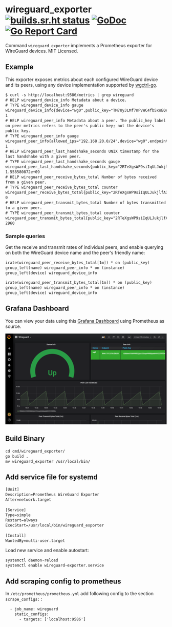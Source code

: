 # wireguard_exporter [![builds.sr.ht status](https://builds.sr.ht/~mdlayher/wireguard_exporter.svg)](https://builds.sr.ht/~mdlayher/wireguard_exporter?) [![GoDoc](https://godoc.org/github.com/mdlayher/wireguard_exporter?status.svg)](https://godoc.org/github.com/mdlayher/wireguard_exporter) [![Go Report Card](https://goreportcard.com/badge/github.com/mdlayher/wireguard_exporter)](https://goreportcard.com/report/github.com/mdlayher/wireguard_exporter)

Command `wireguard_exporter` implements a Prometheus exporter for WireGuard
devices. MIT Licensed.

## Example

This exporter exposes metrics about each configured WireGuard device and its
peers, using any device implementation supported by [wgctrl-go](https://github.com/WireGuard/wgctrl-go).

```text
$ curl -s http://localhost:9586/metrics | grep wireguard
# HELP wireguard_device_info Metadata about a device.
# TYPE wireguard_device_info gauge
wireguard_device_info{device="wg0",public_key="TM7UyJLMf7nPvWC4fb5xoEQedgQ9RwyyEaWGk1Zrow4="} 1
# HELP wireguard_peer_info Metadata about a peer. The public_key label on peer metrics refers to the peer's public key; not the device's public key.
# TYPE wireguard_peer_info gauge
wireguard_peer_info{allowed_ips="192.168.20.0/24",device="wg0",endpoint="192.168.1.150:51820",name="example",public_key="2RTeXgsWP9siIqULJukjlfA3SRYA3R6YsVnJ5GUzu3o="} 1
# HELP wireguard_peer_last_handshake_seconds UNIX timestamp for the last handshake with a given peer.
# TYPE wireguard_peer_last_handshake_seconds gauge
wireguard_peer_last_handshake_seconds{public_key="2RTeXgsWP9siIqULJukjlfA3SRYA3R6YsVnJ5GUzu3o="} 1.558580872e+09
# HELP wireguard_peer_receive_bytes_total Number of bytes received from a given peer.
# TYPE wireguard_peer_receive_bytes_total counter
wireguard_peer_receive_bytes_total{public_key="2RTeXgsWP9siIqULJukjlfA3SRYA3R6YsVnJ5GUzu3o="} 0
# HELP wireguard_peer_transmit_bytes_total Number of bytes transmitted to a given peer.
# TYPE wireguard_peer_transmit_bytes_total counter
wireguard_peer_transmit_bytes_total{public_key="2RTeXgsWP9siIqULJukjlfA3SRYA3R6YsVnJ5GUzu3o="} 2960
```

### Sample queries

Get the receive and transmit rates of individual peers, and enable querying on
both the WireGuard device name and the peer's friendly name:

```
irate(wireguard_peer_receive_bytes_total[1m]) * on (public_key) group_left(name) wireguard_peer_info * on (instance) group_left(device) wireguard_device_info
```
```
irate(wireguard_peer_transmit_bytes_total[1m]) * on (public_key) group_left(name) wireguard_peer_info * on (instance) group_left(device) wireguard_device_info
```

## Grafana Dashboard

You can view your data using this [Grafana Dashboard](https://grafana.com/grafana/dashboards/12177) using Prometheus as source.

![Grafana Dashboard](grafana_wireguard.png)

## Build Binary 

```
cd cmd/wireguard_exporter/
go build .
mv wireguard_exporter /usr/local/bin/
```

## Add service file for systemd

```
[Unit]
Description=Prometheus WireGuard Exporter
After=network.target

[Service]
Type=simple
Restart=always
ExecStart=/usr/local/bin/wireguard_exporter

[Install]
WantedBy=multi-user.target
```

Load new service and enable autostart:

```
systemctl daemon-reload
systemctl enable wireguard-exporter.service
```

## Add scraping config to prometheus

In `/etc/prometheus/prometheus.yml` add following config to the section `scrape_configs:` :

```
  - job_name: wireguard
    static_configs:
      - targets: ['localhost:9586']
```
